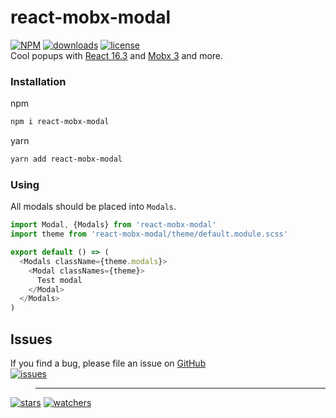 # react-mobx-modal
[![NPM](https://img.shields.io/npm/v/react-mobx-modal.svg)](https://github.com/d8corp/react-mobx-modal/blob/master/CHANGELOG.md)
[![downloads](https://img.shields.io/npm/dm/react-mobx-modal.svg)](https://www.npmjs.com/package/react-mobx-modal)
[![license](https://img.shields.io/npm/l/react-mobx-modal)](https://github.com/d8corp/react-mobx-modal/blob/master/LICENSE)  
Cool popups with [React 16.3](https://reactjs.org) and [Mobx 3](https://mobx.js.org) and more.
### Installation
npm
```bash
npm i react-mobx-modal
```
yarn
```bash
yarn add react-mobx-modal
```
### Using
All modals should be placed into `Modals`.
```typescript jsx
import Modal, {Modals} from 'react-mobx-modal'
import theme from 'react-mobx-modal/theme/default.module.scss'

export default () => (
  <Modals className={theme.modals}>
    <Modal classNames={theme}>
      Test modal
    </Modal>
  </Modals>
)
```
## Issues
If you find a bug, please file an issue on [GitHub](https://github.com/d8corp/react-mobx-modal/issues)  
[![issues](https://img.shields.io/github/issues-raw/d8corp/react-mobx-modal)](https://github.com/d8corp/react-mobx-modal/issues)  
> ---
[![stars](https://img.shields.io/github/stars/d8corp/react-mobx-modal?style=social)](https://github.com/d8corp/react-mobx-modal/stargazers)
[![watchers](https://img.shields.io/github/watchers/d8corp/react-mobx-modal?style=social)](https://github.com/d8corp/react-mobx-modal/watchers)

